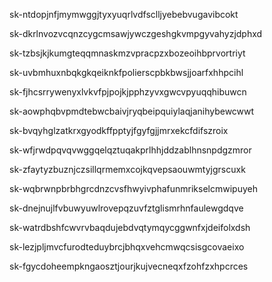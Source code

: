 sk-ntdopjnfjmymwggjtyxyuqrlvdfsclljyebebvugavibcokt

sk-dkrlnvozvcqnzcygcmsawjywczgeshgkvmpgyvahyzjdphxd

sk-tzbsjkjkumgteqqmnaskmzvpracpzxbozeoihbprvortriyt

sk-uvbmhuxnbqkgkqeiknkfpolierscpbkbwsjjoarfxhhpcihl

sk-fjhcsrrywenyxlvkvfpjpojkjpphzyvxgwcvpyuqqhibuwcn

sk-aowphqbvpmdtebwcbaivjryqbeipquiylaqjanihybewcwwt

sk-bvqyhglzatkrxgyodkffpptyjfgyfgjjmrxekcfdifszroix

sk-wfjrwdpqvqvwggqelqztuqakprlhhjddzablhnsnpdgzmror

sk-zfaytyzbuznjczsillqrmemxcojkqvepsaouwmtyjgrscuxk

sk-wqbrwnpbrbhgrcdnzcvsfhwyivphafunmrikselcmwipuyeh

sk-dnejnujlfvbuwyuwlrovepqzuvfztglismrhnfaulewgdqve

sk-watrdbshfcwvrvbaqdujebdvqtymqycggwnfxjdeifolxdsh

sk-lezjpljmvcfurodteduybrcjbhqxvehcmwqcsisgcovaeixo

sk-fgycdoheempkngaosztjourjkujvecneqxfzohfzxhpcrces

